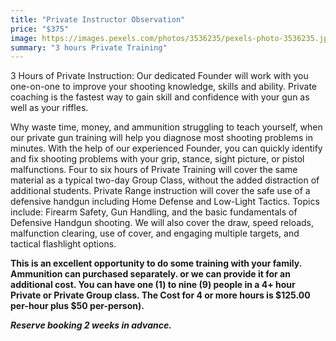 ```yaml
---
title: "Private Instructor Observation"
price: "$375"
image: https://images.pexels.com/photos/3536235/pexels-photo-3536235.jpeg?auto=compress&cs=tinysrgb&dpr=2&h=750&w=1260
summary: "3 hours Private Training"
---
```

3 Hours of Private Instruction: Our dedicated Founder will work with you one-on-one to improve your shooting knowledge, skills and ability.  Private coaching is the fastest way to gain skill and confidence with your gun as well as your riffles.

Why waste time, money, and ammunition struggling to teach yourself, when our private gun training will help you diagnose most shooting problems in minutes. With the help of our experienced Founder, you can quickly identify and fix shooting problems with your grip, stance, sight picture, or pistol malfunctions.
Four to six hours of Private Training will cover the same material as a typical two-day Group Class, without the added distraction of additional students. Private Range instruction will cover the safe use of a defensive handgun including Home Defense and Low-Light Tactics. Topics include: Firearm Safety, Gun Handling, and the basic fundamentals of Defensive Handgun shooting. We will also cover the draw, speed reloads, malfunction clearing, use of cover, and engaging multiple targets, and tactical flashlight options.

**This is an excellent opportunity to do some training with your family. Ammunition can purchased separately. or we can provide it for an additional cost. You can have one (1) to nine (9) people in a 4+ hour Private or Private Group class. The Cost for 4 or more hours is $125.00 per-hour plus $50 per-person).**

***Reserve booking 2 weeks in advance.***

<!--stackedit_data:
eyJoaXN0b3J5IjpbMTQzODUyMDQ2OCwtMTYxMjgwMjA2MCwtND
QxNDQwOTY1LC0xNzc2NDU3ODEzLC0xODQ4MDQzMzMzLDI4NDU1
MzkwMywtMTIxMjQ0ODg0MSwtMTI2MTU3MDg3Miw3OTEyMTIwMD
RdfQ==
-->